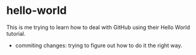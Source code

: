 # hello-world
This is me trying to learn how to deal with GitHub using their Hello World tutorial.
- commiting changes:
  trying to figure out how to do it the right way.
